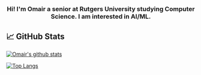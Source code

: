 
<h3 align="center">
Hi! I'm Omair a senior at Rutgers University studying Computer Science. I am interested in AI/ML.
</h2>

<!--
**ukj02/ukj02** is a ✨ _special_ ✨ repository because its `README.md` (this file) appears on your GitHub profile.

Here are some ideas to get you started:

- 🔭 I’m currently working on ...
- 🌱 I’m currently learning ...
- 👯 I’m looking to collaborate on ...
- 🤔 I’m looking for help with ...
- 💬 Ask me about ...
- 📫 How to reach me: ...
- 😄 Pronouns: ...
- ⚡ Fun fact: ...
-->

## 📈 GitHub Stats 

[![Omair's github stats](https://github-readme-stats.vercel.app/api?username=ukj02)](https://github.com/ukj02)

[![Top Langs](https://github-readme-stats.vercel.app/api/top-langs/?username=ukj02&layout=compact)](https://github.com/ukj02)

